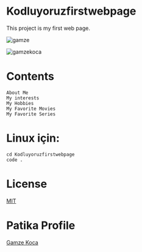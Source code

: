 # Kodluyoruzfirstwebpage
This project is my first web page.

![gamze](https://imgyukle.com/f/2022/08/28/nIcHbP.png)

![gamzekoca](https://imgyukle.com/f/2022/08/28/nIgQIp.png)



# Contents
```
About Me
My interests
My Hobbies
My Favorite Movies
My Favorite Series
```

# Linux için:
```
cd Kodluyoruzfirstwebpage
code . 
```
# License
[MIT](https://choosealicense.com/licenses/mit/)

# Patika Profile

[Gamze Koca](https://app.patika.dev/gamzekoca)

